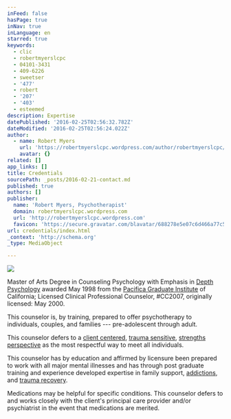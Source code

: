 ```yaml
---
inFeed: false
hasPage: true
inNav: true
inLanguage: en
starred: true
keywords:
  - clic
  - robertmyerslcpc
  - 04101-3431
  - 409-6226
  - sweetser
  - '477'
  - robert
  - '207'
  - '403'
  - esteemed
description: Expertise
datePublished: '2016-02-25T02:56:32.782Z'
dateModified: '2016-02-25T02:56:24.022Z'
author:
  - name: Robert Myers
    url: 'https://robertmyerslcpc.wordpress.com/author/robertmyerslcpc/'
    avatar: {}
related: []
app_links: []
title: Credentials
sourcePath: _posts/2016-02-21-contact.md
published: true
authors: []
publisher:
  name: 'Robert Myers, Psychotherapist'
  domain: robertmyerslcpc.wordpress.com
  url: 'http://robertmyerslcpc.wordpress.com'
  favicon: 'https://secure.gravatar.com/blavatar/688278e5e07c6d466a77c5f589a7596f?s=16'
url: credentials/index.html
_context: 'http://schema.org'
_type: MediaObject

---
```

![](https://the-grid-user-content.s3-us-west-2.amazonaws.com/0b375346-6c7c-42bb-be32-d9c881e5af66.jpg)

Master of Arts Degree in Counseling Psychology with Emphasis in [Depth Psychology][0] awarded May 1998 from the [Pacifica Graduate Institute][1] of California; Licensed Clinical Professional Counselor, \#CC2007, originally licensed: May 2000\.

This
counselor is, by training, prepared to offer psychotherapy to 
individuals, couples, and families --- pre-adolescent through adult. 

This counselor defers to a [client centered][2], [trauma sensitive][3], [strengths perspective][4] as the most respectful way to meet all individuals. 

This
counselor has by education and affirmed by licensure been prepared to 
work with all major mental illnesses and has through post graduate 
training and experience developed expertise in family support, [addictions][5], and [trauma recovery][6]. 

Medications
may be helpful for specific conditions.  This counselor defers to and 
works closely with the client's principal care provider and/or 
psychiatrist in the event that medications are merited.  

[0]: http://www.pacifica.edu/about-pacifica/what-is-depth-psychology
[1]: http://www.pacifica.edu/
[2]: http://psychclassics.yorku.ca/Rogers/therapy.htm
[3]: http://www.wafca.org/trauma_sensitive_care.htm
[4]: https://sustainingcommunity.wordpress.com/2012/05/30/what-is-the-strengths-perspective/
[5]: http://www.helpguide.org/harvard/how-addiction-hijacks-the-brain.htm
[6]: https://1in6.org/men/get-information/online-readings/recovery-and-therapy/stages-of-recovery/judith-hermans-stages-of-recovery/